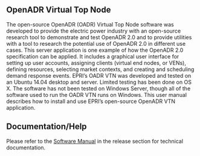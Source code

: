 ## OpenADR Virtual Top Node ##

The open-source OpenADR (OADR) Virtual Top Node software was developed to provide the electric power industry with an open-source research tool to demonstrate and test OpenADR 2.0 and to provide utilities with a tool to research the potential use of OpenADR 2.0 in different use cases. This server application is one example of how the OpenADR 2.0 specification can be applied. It includes a graphical user interface for setting up user accounts, assigning clients (virtual end nodes, or VENs), defining resources, selecting market contexts, and creating and scheduling demand response events. EPRI’s OADR VTN was developed and tested on an Ubuntu 14.04 desktop and server. Limited testing has been done on OS X. The software has not been tested on Windows Server, though all of the software used to run the OADR VTN runs on Windows. This user manual describes how to install and use EPRI’s open-source OpenADR VTN application.

## Documentation/Help ##
Please refer to the [Software Manual](https://github.com/epri-dev/OpenADR-Virtual-Top-Node/releases "Software Manual") in the release section for technical documentation.

